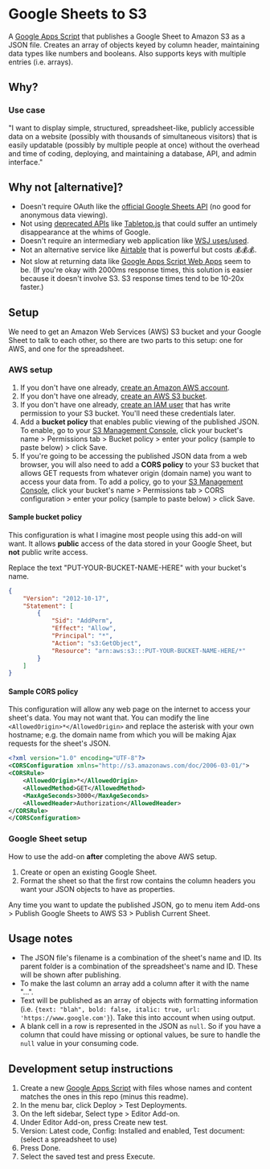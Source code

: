 # Google Sheets to S3

A [Google Apps Script](https://developers.google.com/apps-script/) that publishes a Google Sheet to Amazon S3 as a JSON file. Creates an array of objects keyed by column header, maintaining data types like numbers and booleans. Also supports keys with multiple entries (i.e. arrays).

## Why?

### Use case 

"I want to display simple, structured, spreadsheet-like, publicly accessible data on a website (possibly with thousands of simultaneous visitors) that is easily updatable (possibly by multiple people at once) without the overhead and time of coding, deploying, and maintaining a database, API, and admin interface."

## Why not [alternative]?

- Doesn't require OAuth like the [official Google Sheets API](https://developers.google.com/sheets/guides/authorizing) (no good for anonymous data viewing).
- Not using [deprecated APIs](https://developers.google.com/gdata/samples/spreadsheet_sample) like [Tabletop.js](https://github.com/jsoma/tabletop) that could suffer an untimely disappearance at the whims of Google.
- Doesn't require an intermediary web application like [WSJ uses/used](https://gist.github.com/jsvine/3295633).
- Not an alternative service like [Airtable](https://airtable.com) that is powerful but costs 💰💰💰.
- Not slow at returning data like [Google Apps Script Web Apps](http://pipetree.com/qmacro/blog/2013/10/sheetasjson-google-spreadsheet-data-as-json/
) seem to be. (If you're okay with 2000ms response times, this solution is easier because it doesn't involve S3. S3 response times tend to be 10-20x faster.)

## Setup

We need to get an Amazon Web Services (AWS) S3 bucket and your Google Sheet to talk to each other, so there are two parts to this setup: one for AWS, and one for the spreadsheet.

### AWS setup

1. If you don't have one already, [create an Amazon AWS account](https://aws.amazon.com).
2. If you don't have one already, [create an AWS S3 bucket](https://s3.console.aws.amazon.com/s3/).
3. If you don't have one already, [create an IAM user](https://console.aws.amazon.com/iam/home?nc2=h_m_sc#users) that has write permission to your S3 bucket. You'll need these credentials later.
4. Add a **bucket policy** that enables public viewing of the published JSON. To enable, go to your [S3 Management Console](https://s3.console.aws.amazon.com/s3/), click your bucket's name > Permissions tab > Bucket policy > enter your policy (sample to paste below) > click Save.
5. If you're going to be accessing the published JSON data from a web browser, you will also need to add a **CORS policy** to your S3 bucket that allows GET requests from whatever origin (domain name) you want to access your data from. To add a policy, go to your [S3 Management Console](https://s3.console.aws.amazon.com/s3/), click your bucket's name > Permissions tab > CORS configuration > enter your policy (sample to paste below) > click Save.

#### Sample bucket policy

This configuration is what I imagine most people using this add-on will want. It allows **public** access of the data stored in your Google Sheet, but **not** public write access.

Replace the text "PUT-YOUR-BUCKET-NAME-HERE" with your bucket's name.
    
```json
{
    "Version": "2012-10-17",
    "Statement": [
        {
            "Sid": "AddPerm",
            "Effect": "Allow",
            "Principal": "*",
            "Action": "s3:GetObject",
            "Resource": "arn:aws:s3:::PUT-YOUR-BUCKET-NAME-HERE/*"
        }
    ]
}
```
    
#### Sample CORS policy

This configuration will allow any web page on the internet to access your sheet's data. You may not want that. You can modify the line `<AllowedOrigin>*</AllowedOrigin>` and replace the asterisk with your own hostname; e.g. the domain name from which you will be making Ajax requests for the sheet's JSON.

```xml
<?xml version="1.0" encoding="UTF-8"?>
<CORSConfiguration xmlns="http://s3.amazonaws.com/doc/2006-03-01/">
<CORSRule>
    <AllowedOrigin>*</AllowedOrigin>
    <AllowedMethod>GET</AllowedMethod>
    <MaxAgeSeconds>3000</MaxAgeSeconds>
    <AllowedHeader>Authorization</AllowedHeader>
</CORSRule>
</CORSConfiguration>
```

### Google Sheet setup

How to use the add-on **after** completing the above AWS setup.

1. Create or open an existing Google Sheet.
2. Format the sheet so that the first row contains the column headers you want your JSON objects to have as properties.

Any time you want to update the published JSON, go to menu item Add-ons > Publish Google Sheets to AWS S3 > Publish Current Sheet.

## Usage notes

- The JSON file's filename is a combination of the sheet's name and ID. Its parent folder is a combination of the spreadsheet's name and ID. These will be shown after publishing.
- To make the last column an array add a column after it with the name "...".
- Text will be published as an array of objects with formatting information (i.e. `{text: "blah", bold: false, italic: true, url: 'https://www.google.com'}`). Take this into account when using output.
- A blank cell in a row is represented in the JSON as `null`. So if you have a column that could have missing or optional values, be sure to handle the `null` value in your consuming code.

## Development setup instructions

1. Create a new [Google Apps Script](https://script.google.com/home) with files whose names and content matches the ones in this repo (minus this readme).
2. In the menu bar, click Deploy > Test Deployments.
3. On the left sidebar, Select type > Editor Add-on.
4. Under Editor Add-on, press Create new test.
5. Version: Latest code, Config: Installed and enabled, Test document: (select a spreadsheet to use)
6. Press Done.
7. Select the saved test and press Execute.
